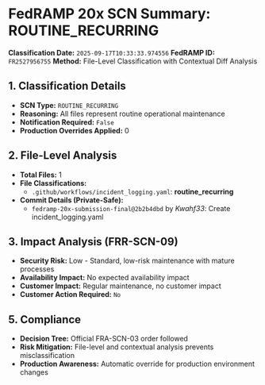 # FedRAMP 20x SCN Summary: ROUTINE_RECURRING

**Classification Date:** `2025-09-17T10:33:33.974556`
**FedRAMP ID:** `FR2527956755`
**Method:** File-Level Classification with Contextual Diff Analysis

## 1. Classification Details

- **SCN Type:** `ROUTINE_RECURRING`
- **Reasoning:** All files represent routine operational maintenance
- **Notification Required:** `False`
- **Production Overrides Applied:** 0

## 2. File-Level Analysis

- **Total Files:** 1
- **File Classifications:**
  - `.github/workflows/incident_logging.yaml`: **routine_recurring**
- **Commit Details (Private-Safe):**
  - `fedramp-20x-submission-final@2b2b4dbd` by *Kwahf33*: Create incident_logging.yaml

## 3. Impact Analysis (FRR-SCN-09)

- **Security Risk:** Low - Standard, low-risk maintenance with mature processes
- **Availability Impact:** No expected availability impact
- **Customer Impact:** Regular maintenance, no customer impact
- **Customer Action Required:** `No`

## 5. Compliance

- **Decision Tree:** Official FRA-SCN-03 order followed
- **Risk Mitigation:** File-level and contextual analysis prevents misclassification
- **Production Awareness:** Automatic override for production environment changes